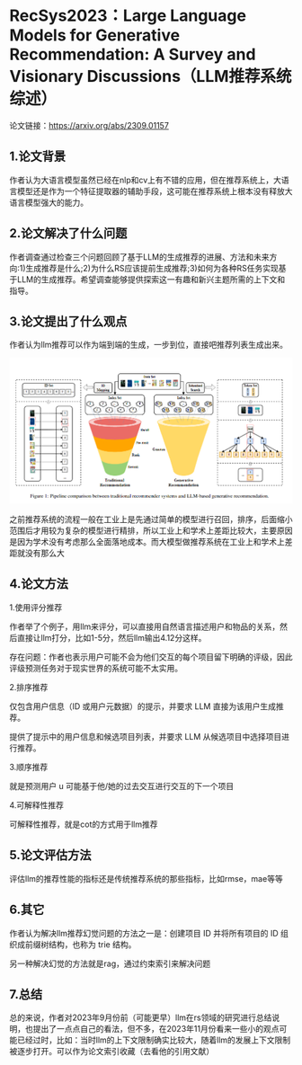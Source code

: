 # RecSys2023：Large Language Models for Generative Recommendation: A Survey and Visionary Discussions（LLM推荐系统综述）

论文链接：https://arxiv.org/abs/2309.01157

## 1.论文背景

作者认为大语言模型虽然已经在nlp和cv上有不错的应用，但在推荐系统上，大语言模型还是作为一个特征提取器的辅助手段，这可能在推荐系统上根本没有释放大语言模型强大的能力。

## 2.论文解决了什么问题

作者调查通过检查三个问题回顾了基于LLM的生成推荐的进展、方法和未来方向:1)生成推荐是什么;2)为什么RS应该提前生成推荐;3)如何为各种RS任务实现基于LLM的生成推荐。希望调查能够提供探索这一有趣和新兴主题所需的上下文和指导。

## 3.论文提出了什么观点

作者认为llm推荐可以作为端到端的生成，一步到位，直接吧推荐列表生成出来。

![](..\pic\rs_vs_llmrs.png)

之前推荐系统的流程一般在工业上是先通过简单的模型进行召回，排序，后面缩小范围后才用较为复杂的模型进行精排，所以工业上和学术上差距比较大，主要原因是因为学术没有考虑那么全面落地成本。而大模型做推荐系统在工业上和学术上差距就没有那么大

## 4.论文方法

1.使用评分推荐

作者举了个例子，用llm来评分，可以直接用自然语言描述用户和物品的关系，然后直接让llm打分，比如1-5分，然后llm输出4.12分这样。

存在问题：作者也表示用户可能不会为他们交互的每个项目留下明确的评级，因此评级预测任务对于现实世界的系统可能不太实用。

2.排序推荐

仅包含用户信息（ID 或用户元数据）的提示，并要求 LLM 直接为该用户生成推荐。

提供了提示中的用户信息和候选项目列表，并要求 LLM 从候选项目中选择项目进行推荐。

3.顺序推荐

就是预测用户 u 可能基于他/她的过去交互进行交互的下一个项目

4.可解释性推荐

可解释性推荐，就是cot的方式用于llm推荐

## 5.论文评估方法

评估llm的推荐性能的指标还是传统推荐系统的那些指标，比如rmse，mae等等

## 6.其它

作者认为解决llm推荐幻觉问题的方法之一是：创建项目 ID 并将所有项目的 ID 组织成前缀树结构，也称为 trie 结构。

另一种解决幻觉的方法就是rag，通过约束索引来解决问题

## 7.总结

总的来说，作者对2023年9月份前（可能更早）llm在rs领域的研究进行总结说明，也提出了一点点自己的看法，但不多，在2023年11月份看来一些小的观点可能已经过时，比如：当时llm的上下文限制确实比较大，随着llm的发展上下文限制被逐步打开。可以作为论文索引收藏（去看他的引用文献）